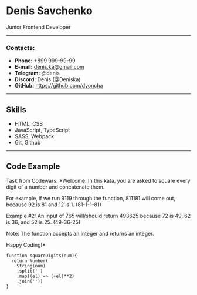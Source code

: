 # **Denis Savchenko**
Junior Frontend Developer

---

###  **Contacts:**
- **Phone:** +899 999-99-99  
- **E-mail:** denis.ka@gmail.com  
- **Telegram:** @denis  
- **Discord:** Denis (@Deniska)  
- **GitHub:** https://github.com/dyoncha

---

## **Skills**

* HTML, CSS  
* JavaScript, TypeScript  
* SASS, Webpack  
* Git, Github      

---

## **Code Example**  

Task from Codewars: *Welcome. In this kata, you are asked to square every digit of a number and concatenate them.

For example, if we run 9119 through the function, 811181 will come out, because 92 is 81 and 12 is 1. (81-1-1-81)

Example #2: An input of 765 will/should return 493625 because 72 is 49, 62 is 36, and 52 is 25. (49-36-25)

Note: The function accepts an integer and returns an integer.

Happy Coding!*  

```
function squareDigits(num){
  return Number(
    String(num)
    .split('')
    .map((el) => (+el)**2)
    .join(''))
}
```